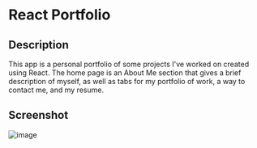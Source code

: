 # React Portfolio
## Description
This app is a personal portfolio of some projects I've worked on created using React. The home page is an About Me section that gives a brief description of myself, as well as tabs for my portfolio of work, a way to contact me, and my resume.

## Screenshot
![image](https://github.com/jfujan/React-Portfolio/assets/131504994/576d6708-45e3-44ef-ae73-4d10abf0d663)
